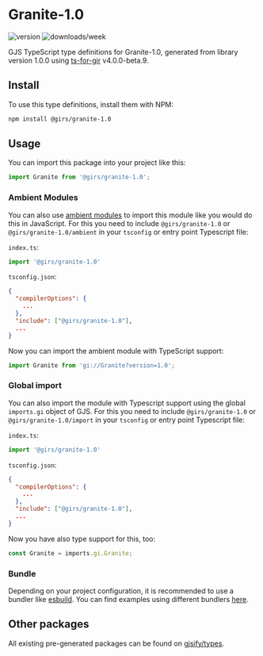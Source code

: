
# Granite-1.0

![version](https://img.shields.io/npm/v/@girs/granite-1.0)
![downloads/week](https://img.shields.io/npm/dw/@girs/granite-1.0)


GJS TypeScript type definitions for Granite-1.0, generated from library version 1.0.0 using [ts-for-gir](https://github.com/gjsify/ts-for-gir) v4.0.0-beta.9.


## Install

To use this type definitions, install them with NPM:
```bash
npm install @girs/granite-1.0
```

## Usage

You can import this package into your project like this:
```ts
import Granite from '@girs/granite-1.0';
```

### Ambient Modules

You can also use [ambient modules](https://github.com/gjsify/ts-for-gir/tree/main/packages/cli#ambient-modules) to import this module like you would do this in JavaScript.
For this you need to include `@girs/granite-1.0` or `@girs/granite-1.0/ambient` in your `tsconfig` or entry point Typescript file:

`index.ts`:
```ts
import '@girs/granite-1.0'
```

`tsconfig.json`:
```json
{
  "compilerOptions": {
    ...
  },
  "include": ["@girs/granite-1.0"],
  ...
}
```

Now you can import the ambient module with TypeScript support: 

```ts
import Granite from 'gi://Granite?version=1.0';
```

### Global import

You can also import the module with Typescript support using the global `imports.gi` object of GJS.
For this you need to include `@girs/granite-1.0` or `@girs/granite-1.0/import` in your `tsconfig` or entry point Typescript file:

`index.ts`:
```ts
import '@girs/granite-1.0'
```

`tsconfig.json`:
```json
{
  "compilerOptions": {
    ...
  },
  "include": ["@girs/granite-1.0"],
  ...
}
```

Now you have also type support for this, too:

```ts
const Granite = imports.gi.Granite;
```

### Bundle

Depending on your project configuration, it is recommended to use a bundler like [esbuild](https://esbuild.github.io/). You can find examples using different bundlers [here](https://github.com/gjsify/ts-for-gir/tree/main/examples).

## Other packages

All existing pre-generated packages can be found on [gjsify/types](https://github.com/gjsify/types).

